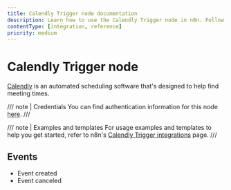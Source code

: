 ```yaml
---
title: Calendly Trigger node documentation
description: Learn how to use the Calendly Trigger node in n8n. Follow technical documentation to integrate Calendly Trigger node into your workflows.
contentType: [integration, reference]
priority: medium
---
```


# Calendly Trigger node

[Calendly](https://calendly.com/) is an automated scheduling software that's designed to help find meeting times.

/// note | Credentials
You can find authentication information for this node [here](/integrations/builtin/credentials/calendly.md).
///

///  note  | Examples and templates
For usage examples and templates to help you get started, refer to n8n's [Calendly Trigger integrations](https://n8n.io/integrations/calendly-trigger/) page.
///

## Events

* Event created
* Event canceled
